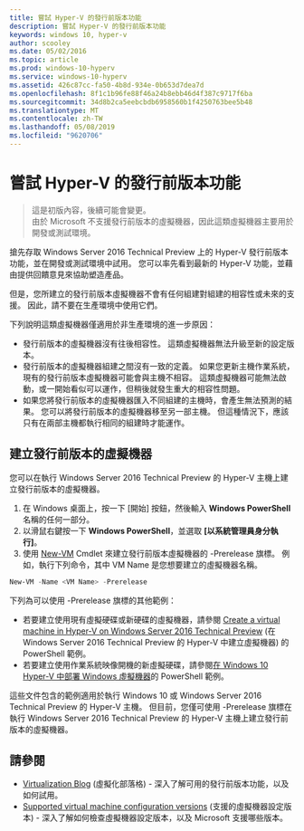```yaml
---
title: 嘗試 Hyper-V 的發行前版本功能
description: 嘗試 Hyper-V 的發行前版本功能
keywords: windows 10, hyper-v
author: scooley
ms.date: 05/02/2016
ms.topic: article
ms.prod: windows-10-hyperv
ms.service: windows-10-hyperv
ms.assetid: 426c87cc-fa50-4b8d-934e-0b653d7dea7d
ms.openlocfilehash: 8f1c1b96fe88f46a24b8ebb46d4f387c9717f6ba
ms.sourcegitcommit: 34d8b2ca5eebcbdb6958560b1f4250763bee5b48
ms.translationtype: MT
ms.contentlocale: zh-TW
ms.lasthandoff: 05/08/2019
ms.locfileid: "9620706"
---
```

# <a name="try-pre-release-features-for-hyper-v"></a>嘗試 Hyper-V 的發行前版本功能

> 這是初版內容，後續可能會變更。  
  由於 Microsoft 不支援發行前版本的虛擬機器，因此這類虛擬機器主要用於開發或測試環境。

搶先存取 Windows Server 2016 Technical Preview 上的 Hyper-V 發行前版本功能，並在開發或測試環境中試用。 您可以率先看到最新的 Hyper-V 功能，並藉由提供回饋意見來協助塑造產品。

但是，您所建立的發行前版本虛擬機器不會有任何組建對組建的相容性或未來的支援。  因此，請不要在生產環境中使用它們。

下列說明這類虛擬機器僅適用於非生產環境的進一步原因：

* 發行前版本的虛擬機器沒有往後相容性。 這類虛擬機器無法升級至新的設定版本。
* 發行前版本的虛擬機器組建之間沒有一致的定義。 如果您更新主機作業系統，現有的發行前版本虛擬機器可能會與主機不相容。 這類虛擬機器可能無法啟動，或一開始看似可以運作，但稍後就發生重大的相容性問題。
* 如果您將發行前版本的虛擬機器匯入不同組建的主機時，會產生無法預測的結果。 您可以將發行前版本的虛擬機器移至另一部主機。 但這種情況下，應該只有在兩部主機都執行相同的組建時才能運作。

## <a name="create-a-pre-release-virtual-machine"></a>建立發行前版本的虛擬機器

您可以在執行 Windows Server 2016 Technical Preview 的 Hyper-V 主機上建立發行前版本的虛擬機器。

1. 在 Windows 桌面上，按一下 \[開始\] 按鈕，然後輸入 **Windows PowerShell** 名稱的任何一部分。
2. 以滑鼠右鍵按一下 **Windows PowerShell**，並選取 **\[以系統管理員身分執行\]**。
3. 使用 [New-VM](https://docs.microsoft.com/powershell/module/hyper-v/new-vm?view=win10-ps) Cmdlet 來建立發行前版本虛擬機器的 -Prerelease 旗標。 例如，執行下列命令，其中 VM Name 是您想要建立的虛擬機器名稱。

``` PowerShell
New-VM -Name <VM Name> -Prerelease
```
下列為可以使用 -Prerelease 旗標的其他範例：
 - 若要建立使用現有虛擬硬碟或新硬碟的虛擬機器，請參閱 [Create a virtual machine in Hyper-V on Windows Server 2016 Technical Preview](https://docs.microsoft.com/windows-server/virtualization/hyper-v/get-started/Create-a-virtual-machine-in-Hyper-V#BKMK_PowerShell) (在 Windows Server 2016 Technical Preview 的 Hyper-V 中建立虛擬機器) 的 PowerShell 範例。
 - 若要建立使用作業系統映像開機的新虛擬硬碟，請參閱[在 Windows 10 Hyper-V 中部署 Windows 虛擬機器](https://docs.microsoft.com/virtualization/hyper-v-on-windows/quick-start/create-virtual-machine)的 PowerShell 範例。

 這些文件包含的範例適用於執行 Windows 10 或 Windows Server 2016 Technical Preview 的 Hyper-V 主機。 但目前，您僅可使用 -Prerelease 旗標在執行 Windows Server 2016 Technical Preview 的 Hyper-V 主機上建立發行前版本的虛擬機器。

## <a name="see-also"></a>請參閱
-  [Virtualization Blog](https://techcommunity.microsoft.com/t5/Virtualization/bg-p/Virtualization) (虛擬化部落格) - 深入了解可用的發行前版本功能，以及如何試用。
- [Supported virtual machine configuration versions](https://docs.microsoft.com/windows-server/virtualization/hyper-v/deploy/Upgrade-virtual-machine-version-in-Hyper-V-on-Windows-or-Windows-Server#BKMK_SupportedConfigVersions) (支援的虛擬機器設定版本) - 深入了解如何檢查虛擬機器設定版本，以及 Microsoft 支援哪些版本。
